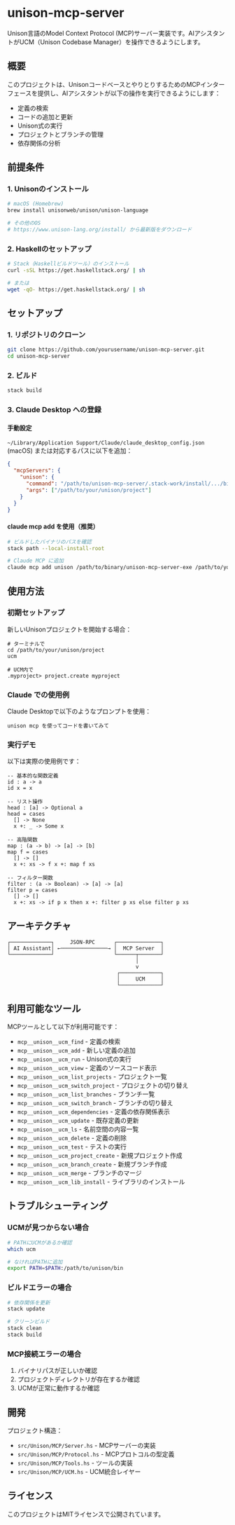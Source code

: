 # unison-mcp-server

Unison言語のModel Context Protocol (MCP)サーバー実装です。AIアシスタントがUCM（Unison Codebase Manager）を操作できるようにします。

## 概要

このプロジェクトは、UnisonコードベースとやりとりするためのMCPインターフェースを提供し、AIアシスタントが以下の操作を実行できるようにします：

- 定義の検索
- コードの追加と更新
- Unison式の実行
- プロジェクトとブランチの管理
- 依存関係の分析

## 前提条件

### 1. Unisonのインストール

```bash
# macOS (Homebrew)
brew install unisonweb/unison/unison-language

# その他のOS
# https://www.unison-lang.org/install/ から最新版をダウンロード
```

### 2. Haskellのセットアップ

```bash
# Stack（Haskellビルドツール）のインストール
curl -sSL https://get.haskellstack.org/ | sh

# または
wget -qO- https://get.haskellstack.org/ | sh
```

## セットアップ

### 1. リポジトリのクローン

```bash
git clone https://github.com/yourusername/unison-mcp-server.git
cd unison-mcp-server
```

### 2. ビルド

```bash
stack build
```

### 3. Claude Desktop への登録

#### 手動設定

`~/Library/Application Support/Claude/claude_desktop_config.json` (macOS) または対応するパスに以下を追加：

```json
{
  "mcpServers": {
    "unison": {
      "command": "/path/to/unison-mcp-server/.stack-work/install/.../bin/unison-mcp-server-exe",
      "args": ["/path/to/your/unison/project"]
    }
  }
}
```

#### claude mcp add を使用（推奨）

```bash
# ビルドしたバイナリのパスを確認
stack path --local-install-root

# Claude MCP に追加
claude mcp add unison /path/to/binary/unison-mcp-server-exe /path/to/your/unison/project
```

## 使用方法

### 初期セットアップ

新しいUnisonプロジェクトを開始する場合：

```
# ターミナルで
cd /path/to/your/unison/project
ucm

# UCM内で
.myproject> project.create myproject
```

### Claude での使用例

Claude Desktopで以下のようなプロンプトを使用：

```
unison mcp を使ってコードを書いてみて
```

### 実行デモ

以下は実際の使用例です：

```unison
-- 基本的な関数定義
id : a -> a
id x = x

-- リスト操作
head : [a] -> Optional a
head = cases
  [] -> None
  x +: _ -> Some x

-- 高階関数
map : (a -> b) -> [a] -> [b]
map f = cases
  [] -> []
  x +: xs -> f x +: map f xs

-- フィルター関数
filter : (a -> Boolean) -> [a] -> [a]
filter p = cases
  [] -> []
  x +: xs -> if p x then x +: filter p xs else filter p xs
```

## アーキテクチャ

```
┌─────────────┐     JSON-RPC      ┌──────────────┐
│ AI Assistant│ ←───────────────→ │  MCP Server  │
└─────────────┘                   └──────┬───────┘
                                         │
                                         v
                                   ┌─────────────┐
                                   │     UCM     │
                                   └─────────────┘
```

## 利用可能なツール

MCPツールとして以下が利用可能です：

- `mcp__unison__ucm_find` - 定義の検索
- `mcp__unison__ucm_add` - 新しい定義の追加
- `mcp__unison__ucm_run` - Unison式の実行
- `mcp__unison__ucm_view` - 定義のソースコード表示
- `mcp__unison__ucm_list_projects` - プロジェクト一覧
- `mcp__unison__ucm_switch_project` - プロジェクトの切り替え
- `mcp__unison__ucm_list_branches` - ブランチ一覧
- `mcp__unison__ucm_switch_branch` - ブランチの切り替え
- `mcp__unison__ucm_dependencies` - 定義の依存関係表示
- `mcp__unison__ucm_update` - 既存定義の更新
- `mcp__unison__ucm_ls` - 名前空間の内容一覧
- `mcp__unison__ucm_delete` - 定義の削除
- `mcp__unison__ucm_test` - テストの実行
- `mcp__unison__ucm_project_create` - 新規プロジェクト作成
- `mcp__unison__ucm_branch_create` - 新規ブランチ作成
- `mcp__unison__ucm_merge` - ブランチのマージ
- `mcp__unison__ucm_lib_install` - ライブラリのインストール

## トラブルシューティング

### UCMが見つからない場合

```bash
# PATHにUCMがあるか確認
which ucm

# なければPATHに追加
export PATH=$PATH:/path/to/unison/bin
```

### ビルドエラーの場合

```bash
# 依存関係を更新
stack update

# クリーンビルド
stack clean
stack build
```

### MCP接続エラーの場合

1. バイナリパスが正しいか確認
2. プロジェクトディレクトリが存在するか確認
3. UCMが正常に動作するか確認

## 開発

プロジェクト構造：

- `src/Unison/MCP/Server.hs` - MCPサーバーの実装
- `src/Unison/MCP/Protocol.hs` - MCPプロトコルの型定義
- `src/Unison/MCP/Tools.hs` - ツールの実装
- `src/Unison/MCP/UCM.hs` - UCM統合レイヤー

## ライセンス

このプロジェクトはMITライセンスで公開されています。
